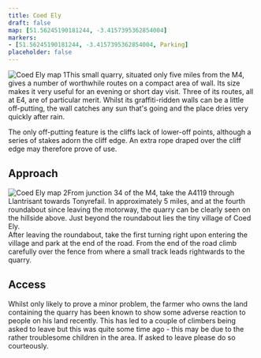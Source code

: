 ```yaml
---
title: Coed Ely
draft: false
map: [51.56245190181244, -3.4157395362854004]
markers:
- [51.56245190181244, -3.4157395362854004, Parking]
placeholder: false
---
```


![Coed Ely map 1](/img/south-wales/south-east-sandstone/elymap1.gif)This small quarry, situated only five miles from the M4, gives a number of worthwhile routes on a compact area of wall. Its size makes it very useful for an evening or short day visit. Three of its routes, all at E4, are of particular merit. Whilst its graffiti-ridden walls can be a little off-putting, the wall catches any sun that's going and the place dries very quickly after rain.

The only off-putting feature is the cliffs lack of lower-off points, although a series of stakes adorn the cliff edge. An extra rope draped over the cliff edge may therefore prove of use.

## Approach

![Coed Ely map 2](/img/south-wales/south-east-sandstone/elymap2.gif)From junction 34 of the M4, take the A4119 through Llantrisant towards Tonyrefail. In approximately 5 miles, and at the fourth roundabout since leaving the motorway, the quarry can be clearly seen on the hillside above. Just beyond the roundabout lies the tiny village of Coed Ely.  
After leaving the roundabout, take the first turning right upon entering the village and park at the end of the road. From the end of the road climb carefully over the fence from where a small track leads rightwards to the quarry.

## Access

Whilst only likely to prove a minor problem, the farmer who owns the land containing the quarry has been known to show some adverse reaction to people on his land recently. This has led to a couple of climbers being asked to leave but this was quite some time ago - this may be due to the rather troublesome children in the area. If asked to leave please do so courteously.


